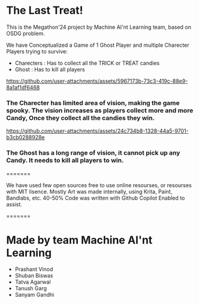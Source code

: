 # The Last Treat!
This is the Megathon'24 project by Machine AI'nt Learning team, based on OSDG problem.

We have Conceptualized a Game of 1 Ghost Player and multiple Charecter Players trying to survive:
- Charecters : Has to collect all the TRICK or TREAT candies
- Ghost : Has to kill all players

https://github.com/user-attachments/assets/5967173b-73c3-419c-88e9-8a1af1df6468

### The Charecter has limited area of vision, making the game spooky. The vision increases as players collect more and more Candy, Once they collect all the candies they win.

https://github.com/user-attachments/assets/24c734b8-1328-44a5-9701-b3cb0288928e

### The Ghost has a long range of vision, it cannot pick up any Candy. It needs to kill all players to win.

=======

We have used few open sources free to use online resourses, or resourses with MIT lisence. Mostly Art was made internally, using Krita, Paint, Bandlabs, etc.
40-50% Code was written with Github Copilot Enabled to assist.

=======

# Made by team Machine AI'nt Learning
- Prashant Vinod
- Shuban Biswas
- Tatva Agarwal
- Tanush Garg
- Sanyam Gandhi
